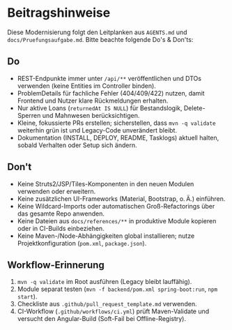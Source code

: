 # Beitragshinweise

Diese Modernisierung folgt den Leitplanken aus `AGENTS.md` und `docs/Pruefungsaufgabe.md`. Bitte beachte folgende Do's & Don'ts:

## Do
- REST-Endpunkte immer unter `/api/**` veröffentlichen und DTOs verwenden (keine Entities im Controller binden).
- ProblemDetails für fachliche Fehler (404/409/422) nutzen, damit Frontend und Nutzer klare Rückmeldungen erhalten.
- Nur aktive Loans (`returnedAt IS NULL`) für Bestandslogik, Delete-Sperren und Mahnwesen berücksichtigen.
- Kleine, fokussierte PRs erstellen; sicherstellen, dass `mvn -q validate` weiterhin grün ist und Legacy-Code unverändert bleibt.
- Dokumentation (INSTALL, DEPLOY, README, Tasklogs) aktuell halten, sobald Verhalten oder Setup sich ändern.

## Don't
- Keine Struts2/JSP/Tiles-Komponenten in den neuen Modulen verwenden oder erweitern.
- Keine zusätzlichen UI-Frameworks (Material, Bootstrap, o. Ä.) einführen.
- Keine Wildcard-Imports oder automatischen Groß-Refactorings über das gesamte Repo anwenden.
- Keine Dateien aus `docs/references/**` in produktive Module kopieren oder in CI-Builds einbeziehen.
- Keine Maven-/Node-Abhängigkeiten global installieren; nutze Projektkonfiguration (`pom.xml`, `package.json`).

## Workflow-Erinnerung
1. `mvn -q validate` im Root ausführen (Legacy bleibt lauffähig).
2. Module separat testen (`mvn -f backend/pom.xml spring-boot:run`, `npm start`).
3. Checkliste aus `.github/pull_request_template.md` verwenden.
4. CI-Workflow (`.github/workflows/ci.yml`) prüft Maven-Validate und versucht den Angular-Build (Soft-Fail bei Offline-Registry).
